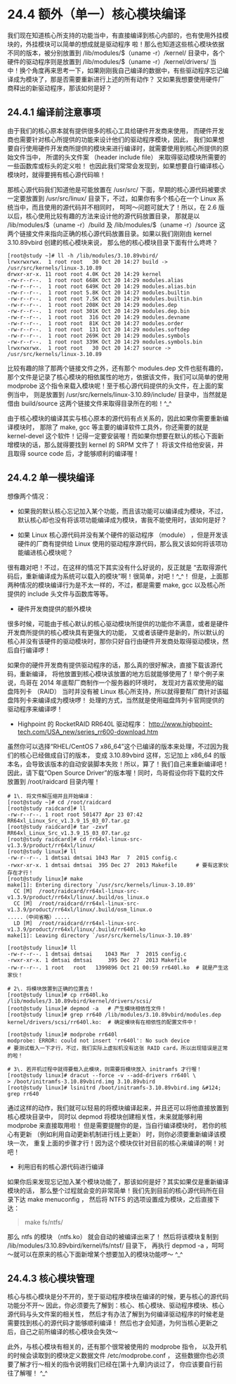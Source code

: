 # 24.4 额外（单一）核心模块编译

我们现在知道核心所支持的功能当中，有直接编译到核心内部的，也有使用外挂模块的，外挂模块可以简单的想成就是驱动程序 啦！那么也知道这些核心模块依据不同的版本，被分别放置到 /lib/modules/\$（uname -r）/kernel/ 目录中，各个硬件的驱动程序则是放置到 /lib/modules/\$（uname -r）/kernel/drivers/ 当中！换个角度再来思考一下，如果刚刚我自己编译的数据中，有些驱动程序忘记编译成为模块了，那是否需要重新进行上述的所有动作？ 又如果我想要使用硬件厂商释出的新驱动程序，那该如何是好？

## 24.4.1 编译前注意事项

由于我们的核心原本就有提供很多的核心工具给硬件开发商来使用， 而硬件开发商也需要针对核心所提供的功能来设计他们的驱动程序模块，因此， 我们如果想要自行使用硬件开发商所提供的模块来进行编译时，就需要使用到核心所提供的原始文件当中， 所谓的头文件案 （header include file） 来取得驱动模块所需要的一些函数库或标头的定义啦！ 也因此我们常常会发现到，如果想要自行编译核心模块时，就得要拥有核心源代码嘛！

那核心源代码我们知道他是可能放置在 /usr/src/ 下面，早期的核心源代码被要求一定要放置到 /usr/src/linux/ 目录下，不过，如果你有多个核心在一个 Linux 系统当中，而且使用的源代码并不相同时， 呵呵～问题可就大了！所以，在 2.6 版以后，核心使用比较有趣的方法来设计他的源代码放置目录， 那就是以 /lib/modules/\$（uname -r）/build 及 /lib/modules/\$（uname -r）/source 这两个链接文件来指向正确的核心源代码放置目录。如果以我们刚刚由 kernel 3.10.89vbird 创建的核心模块来说， 那么他的核心模块目录下面有什么咚咚？

```shell
[root@study ~]# ll -h /lib/modules/3.10.89vbird/
lrwxrwxrwx.  1 root root   30 Oct 20 14:27 build -> /usr/src/kernels/linux-3.10.89
drwxr-xr-x. 11 root root 4.0K Oct 20 14:29 kernel
-rw-r--r--.  1 root root 668K Oct 20 14:29 modules.alias
-rw-r--r--.  1 root root 649K Oct 20 14:29 modules.alias.bin
-rw-r--r--.  1 root root 5.8K Oct 20 14:27 modules.builtin
-rw-r--r--.  1 root root 7.5K Oct 20 14:29 modules.builtin.bin
-rw-r--r--.  1 root root 208K Oct 20 14:29 modules.dep
-rw-r--r--.  1 root root 301K Oct 20 14:29 modules.dep.bin
-rw-r--r--.  1 root root  316 Oct 20 14:29 modules.devname
-rw-r--r--.  1 root root  81K Oct 20 14:27 modules.order
-rw-r--r--.  1 root root  131 Oct 20 14:29 modules.softdep
-rw-r--r--.  1 root root 269K Oct 20 14:29 modules.symbols
-rw-r--r--.  1 root root 339K Oct 20 14:29 modules.symbols.bin
lrwxrwxrwx.  1 root root   30 Oct 20 14:27 source -> /usr/src/kernels/linux-3.10.89
```

比较有趣的除了那两个链接文件之外，还有那个 modules.dep 文件也挺有趣的， 那个文件是记录了核心模块的相依属性的地方，依据该文件，我们可以简单的使用 modprobe 这个指令来载入模块呢！至于核心源代码提供的头文件，在上面的案例当中， 则是放置到 /usr/src/kernels/linux-3.10.89/include/ 目录中，当然就是借由 build/source 这两个链接文件来取得目录所在的啦！^\_^

由于核心模块的编译其实与核心原本的源代码有点关系的，因此如果你需要重新编译模块时， 那除了 make, gcc 等主要的编译软件工具外，你还需要的就是 kernel-devel 这个软件！记得一定要安装喔！而如果你想要在默认的核心下面新增模块的话，那么就得要找到 kernel 的 SRPM 文件了！ 将该文件给他安装，并且取得 source code 后，才能够顺利的编译喔！

## 24.4.2 单一模块编译

想像两个情况：

-   如果我的默认核心忘记加入某个功能，而且该功能可以编译成为模块，不过， 默认核心却也没有将该项功能编译成为模块，害我不能使用时，该如何是好？

-   如果 Linux 核心源代码并没有某个硬件的驱动程序 （module） ，但是开发该硬件的厂商有提供给 Linux 使用的驱动程序源代码，那么我又该如何将该项功能编进核心模块呢？

很有趣对吧！不过，在这样的情况下其实没有什么好说的，反正就是 “去取得源代码后，重新编译成为系统可以载入的模块”啊！很简单，对吧！^\_^！ 但是，上面那两种情况的模块编译行为是不太一样的，不过，都是需要 make, gcc 以及核心所提供的 include 头文件与函数库等等。

-   硬件开发商提供的额外模块

很多时候，可能由于核心默认的核心驱动模块所提供的功能你不满意，或者是硬件开发商所提供的核心模块具有更强大的功能， 又或者该硬件是新的，所以默认的核心并没有该硬件的驱动模块时，那你只好自行由硬件开发商处取得驱动模块，然后自行编译啰！

如果你的硬件开发商有提供驱动程序的话，那么真的很好解决，直接下载该源代码，重新编译， 将他放置到核心模块该放置的地方后就能够使用了！举个例子来说，鸟哥在 2014 年底帮厂商制作一个服务器的环境时， 发现对方喜欢使用的磁盘阵列卡 （RAID） 当时并没有被 Linux 核心所支持，所以就得要帮厂商针对该磁盘阵列卡来编译成为模块啰！ 处理的方式，当然就是使用磁盘阵列卡官网提供的驱动程序来编译啰！

-   Highpoint 的 RocketRAID RR640L 驱动程序： <http://www.highpoint-tech.com/USA_new/series_rr600-download.htm>

虽然你可以选择“RHEL/CentOS 7 x86_64”这个已编译的版本来处理，不过因为我们的核心已经做成自订的版本， 变成 3.10.89vbird 这样，忘记加上 x86_64 的版本名，会导致该版本的自动安装脚本失败！所以，算了！我们自己来重新编译吧！ 因此，请下载“Open Source Driver”的版本喔！同时，鸟哥假设你将下载的文件放置到 /root/raidcard 目录内喔！

```shell
# 1\. 将文件解压缩并且开始编译：
[root@study ~]# cd /root/raidcard
[root@study raidcard]# ll
-rw-r--r--. 1 root root 501477 Apr 23 07:42 RR64xl_Linux_Src_v1.3.9_15_03_07.tar.gz
[root@study raidcard]# tar -zxvf RR64xl_Linux_Src_v1.3.9_15_03_07.tar.gz
[root@study raidcard]# cd rr64xl-linux-src-v1.3.9/product/rr64xl/linux/
[root@study linux]# ll
-rw-r--r--. 1 dmtsai dmtsai 1043 Mar  7  2015 config.c
-rwxr-xr-x. 1 dmtsai dmtsai  395 Dec 27  2013 Makefile      # 要有这家伙存在才行！
[root@study linux]# make
make[1]: Entering directory `/usr/src/kernels/linux-3.10.89'
  CC [M]  /root/raidcard/rr64xl-linux-src-v1.3.9/product/rr64xl/linux/.build/os_linux.o
  CC [M]  /root/raidcard/rr64xl-linux-src-v1.3.9/product/rr64xl/linux/.build/osm_linux.o
.....（中间省略）.....
  LD [M]  /root/raidcard/rr64xl-linux-src-v1.3.9/product/rr64xl/linux/.build/rr640l.ko
make[1]: Leaving directory `/usr/src/kernels/linux-3.10.89'

[root@study linux]# ll
-rw-r--r--. 1 dmtsai dmtsai    1043 Mar  7  2015 config.c
-rwxr-xr-x. 1 dmtsai dmtsai     395 Dec 27  2013 Makefile
-rw-r--r--. 1 root   root   1399896 Oct 21 00:59 rr640l.ko  # 就是产生这家伙！

# 2\. 将模块放置到正确的位置去！
[root@study linux]# cp rr640l.ko /lib/modules/3.10.89vbird/kernel/drivers/scsi/
[root@study linux]# depmod -a   # 产生模块相依性文件！
[root@study linux]# grep rr640 /lib/modules/3.10.89vbird/modules.dep
kernel/drivers/scsi/rr640l.ko:  # 确定模块有在相依性的配置文件中！

[root@study linux]# modprobe rr640l
modprobe: ERROR: could not insert 'rr640l': No such device
# 要测试载入一下才行，不过，我们实际上虚拟机没有这张 RAID card，所以出现错误是正常的啦！

# 3\. 若开机过程中就得要载入此模块，则需要将模块放入 initramfs 才行喔！
[root@study linux]# dracut --force -v --add-drivers rr640l \
> /boot/initramfs-3.10.89vbird.img 3.10.89vbird
[root@study linux]# lsinitrd /boot/initramfs-3.10.89vbird.img &#124; grep rr640
```

通过这样的动作，我们就可以轻易的将模块编译起来，并且还可以将他直接放置到核心模块目录中， 同时以 depmod 将模块创建相关性，未来就能够利用 modprobe 来直接取用啦！ 但是需要提醒你的是，当自行编译模块时， 若你的核心有更新 （例如利用自动更新机制进行线上更新） 时，则你必须要重新编译该模块一次， 重复上面的步骤才行！因为这个模块仅针对目前的核心来编译的啊！对吧！

-   利用旧有的核心源代码进行编译

如果你后来发现忘记加入某个模块功能了，那该如何是好？其实如果仅是重新编译模块的话， 那么整个过程就会变的非常简单！我们先到目前的核心源代码所在目录下达 make menuconfig ， 然后将 NTFS 的选项设置成为模块，之后直接下达：

> make fs/ntfs/

那么 ntfs 的模块 （ntfs.ko） 就会自动的被编译出来了！ 然后将该模块复制到 /lib/modules/3.10.89vbird/kernel/fs/ntsf/ 目录下， 再执行 depmod -a ，呵呵～就可以在原来的核心下面新增某个想要加入的模块功能啰～ ^\_^

## 24.4.3 核心模块管理

核心与核心模块是分不开的，至于驱动程序模块在编译的时候，更与核心的源代码功能分不开～ 因此，你必须要先了解到：核心、核心模块、驱动程序模块、核心源代码与头文件案的相关性， 然后才有办法了解到为何编译驱动程序的时候老是需要找到核心的源代码才能够顺利编译！ 然后也才会知道，为何当核心更新之后，自己之前所编译的核心模块会失效～

此外，与核心模块有相关的，还有那个很常被使用的 modprobe 指令， 以及开机的时候会读取到的模块定义数据文件 /etc/modprobe.conf ， 这些数据你也必须要了解才行～相关的指令说明我们已经在[第十九章]内谈过了， 你应该要自行前往了解喔！ ^\_^